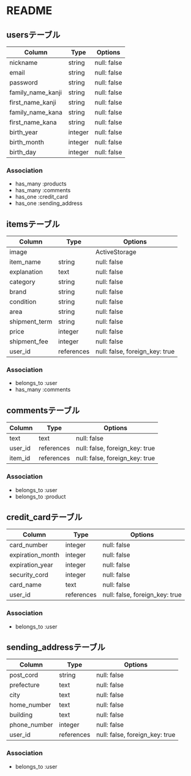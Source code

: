# README
## usersテーブル

| Column            | Type       | Options     |
| ----------------- | ---------- | ----------- |
| nickname          | string     | null: false |
| email             | string     | null: false |
| password          | string     | null: false |
| family_name_kanji | string     | null: false |
| first_name_kanji  | string     | null: false |
| family_name_kana  | string     | null: false |
| first_name_kana   | string     | null: false |
| birth_year        | integer    | null: false |
| birth_month       | integer    | null: false |
| birth_day         | integer    | null: false |

### Association
- has_many :products
- has_many :comments
- has_one  :credit_card
- has_one  :sending_address



## itemsテーブル

| Column        | Type       | Options                        |
| ------------- | ---------- | ------------------------------ |
| image         |            | ActiveStorage                  |
| item_name     | string     | null: false                    |
| explanation   | text       | null: false                    |
| category      | string     | null: false                    |
| brand         | string     | null: false                    |
| condition     | string     | null: false                    |
| area          | string     | null: false                    |
| shipment_term | string     | null: false                    |
| price         | integer    | null: false                    |
| shipment_fee  | integer    | null: false                    |
| user_id       | references | null: false, foreign_key: true |

### Association
- belongs_to :user
- has_many :comments



## commentsテーブル

| Column  | Type       | Options                        |
| ------- | ---------- | ------------------------------ |
| text    | text       | null: false                    |
| user_id | references | null: false, foreign_key: true |
| item_id | references | null: false, foreign_key: true |

### Association
- belongs_to :user
- belongs_to :product


## credit_cardテーブル

| Column           | Type       | Options                        |
| ---------------- | ---------- | ------------------------------ |
| card_number      | integer    | null: false                    |
| expiration_month | integer    | null: false                    |
| expiration_year  | integer    | null: false                    |
| security_cord    | integer    | null: false                    |
| card_name        | text       | null: false                    |
| user_id          | references | null: false, foreign_key: true |


### Association
- belongs_to :user



## sending_addressテーブル

| Column       | Type       | Options                        |
| ------------ | ---------- | ------------------------------ |
| post_cord    | string     | null: false                    |
| prefecture   | text       | null: false                    |
| city         | text       | null: false                    |
| home_number  | text       | null: false                    |
| building     | text       | null: false                    |
| phone_number | integer    | null: false                    |
| user_id      | references | null: false, foreign_key: true |

### Association
- belongs_to :user